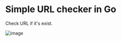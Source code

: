 # Simple URL checker in Go
Check URL if it's exist.

![image](https://github.com/user-attachments/assets/96fadf89-e777-470c-aa3b-dfe66e89a383)
